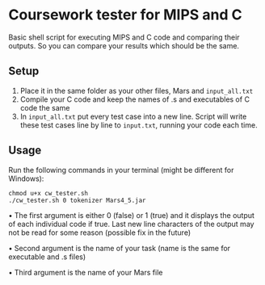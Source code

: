 # Coursework tester for MIPS and C

Basic shell script for executing MIPS and C code and comparing their outputs. So you can compare your results which should be the same.

## Setup

1. Place it in the same folder as your other files, Mars and ```input_all.txt```
2. Compile your C code and keep the names of .s and executables of C code the same
4. In ```input_all.txt``` put every test case into a new line. Script will write these test cases line by line to ```input.txt```, running your code each time.

## Usage

Run the following commands in your terminal (might be different for Windows):

```
chmod u+x cw_tester.sh
./cw_tester.sh 0 tokenizer Mars4_5.jar
```

• The first argument is either 0 (false) or 1 (true) and it displays the output of each individual code if true. Last new line characters of the output may not be read for some reason (possible fix in the future)

• Second argument is the name of your task (name is the same for executable and .s files)

• Third argument is the name of your Mars file

